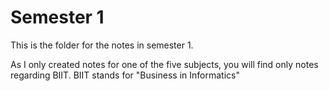 # Semester 1

This is the folder for the notes in semester 1.

As I only created notes for one of the five subjects, you will find only notes regarding BIIT. BIIT stands for "Business in Informatics"
